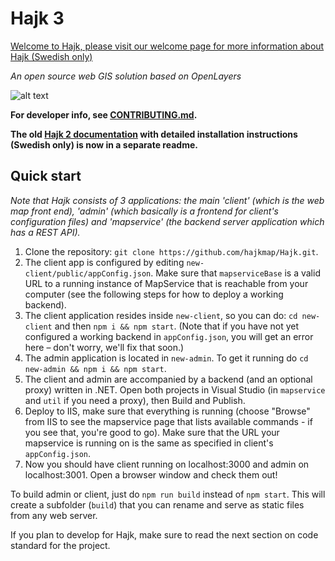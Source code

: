 # Hajk 3

[Welcome to Hajk, please visit our welcome page for more information about Hajk (Swedish only)](https://hajkmap.github.io/Hajk)

_An open source web GIS solution based on OpenLayers_

![alt text](https://user-images.githubusercontent.com/110222/96265856-42960000-0fc6-11eb-805e-9e41ec5d77f9.png "Hajk 3 with all tools visible")

**For developer info, see [CONTRIBUTING.md](https://github.com/hajkmap/Hajk/blob/master/CONTRIBUTING.md).**

**The old [Hajk 2 documentation](https://github.com/hajkmap/Hajk/blob/master/HAJK2_README.md) with detailed installation instructions (Swedish only) is now in a separate readme.**


## Quick start
_Note that Hajk consists of 3 applications: the main 'client' (which is the web map front end), 'admin' (which basically is a frontend for client's configuration files) and 'mapservice' (the backend server application which has a REST API)._

1. Clone the repository: `git clone https://github.com/hajkmap/Hajk.git`.
1. The client app is configured by editing `new-client/public/appConfig.json`. Make sure that `mapserviceBase` is a valid URL to a running instance of MapService that is reachable from your computer (see the following steps for how to deploy a working backend).
1. The client application resides inside `new-client`, so you can do: `cd new-client` and then `npm i && npm start`. (Note that if you have not yet configured a working backend in `appConfig.json`, you will get an error here – don't worry, we'll fix that soon.)
1. The admin application is located in `new-admin`. To get it running do `cd new-admin && npm i && npm start`.
1. The client and admin are accompanied by a backend (and an optional proxy) written in .NET. Open both projects in Visual Studio (in `mapservice` and `util` if you need a proxy), then Build and Publish.
1. Deploy to IIS, make sure that everything is running (choose "Browse" from IIS to see the mapservice page that lists available commands - if you see that, you're good to go). Make sure that the URL your mapservice is running on is the same as specified in client's `appConfig.json`. 
1. Now you should have client running on localhost:3000 and admin on localhost:3001. Open a browser window and check them out!

To build admin or client, just do `npm run build` instead of `npm start`. This will create a subfolder (`build`) that you can rename and serve as static files from any web server.

If you plan to develop for Hajk, make sure to read the next section on code standard for the project.

